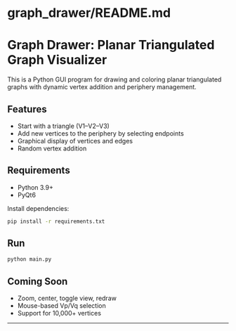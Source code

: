 # graph_drawer/README.md
# Graph Drawer: Planar Triangulated Graph Visualizer

This is a Python GUI program for drawing and coloring planar triangulated graphs with dynamic vertex addition and periphery management.

## Features
- Start with a triangle (V1–V2–V3)
- Add new vertices to the periphery by selecting endpoints
- Graphical display of vertices and edges
- Random vertex addition

## Requirements
- Python 3.9+
- PyQt6

Install dependencies:
```bash
pip install -r requirements.txt
```

## Run
```bash
python main.py
```

## Coming Soon
- Zoom, center, toggle view, redraw
- Mouse-based Vp/Vq selection
- Support for 10,000+ vertices

---
